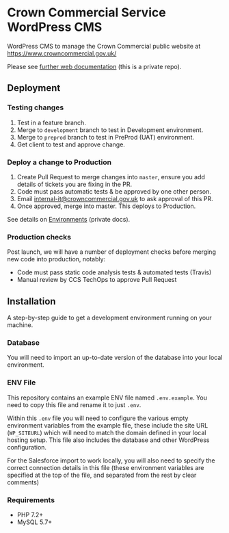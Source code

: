 # Crown Commercial Service WordPress CMS

WordPress CMS to manage the Crown Commercial public website at https://www.crowncommercial.gov.uk/

Please see [further web documentation](https://github.com/Crown-Commercial-Service/ccsweb-docs/tree/master/web) (this is a private repo).

## Deployment

### Testing changes

1. Test in a feature branch.
2. Merge to `development` branch to test in Development environment.
3. Merge to `preprod` branch to test in PreProd (UAT) environment.
4. Get client to test and approve change.

### Deploy a change to Production

1. Create Pull Request to merge changes into `master`, ensure you add details of tickets you are fixing in the PR.
2. Code must pass automatic tests & be approved by one other person.
3. Email internal-it@crowncommercial.gov.uk to ask approval of this PR.
4. Once approved, merge into master. This deploys to Production. 

See details on [Environments](https://github.com/Crown-Commercial-Service/ccsweb-docs/blob/master/web/ENVIRONMENTS.md) (private docs).

### Production checks

Post launch, we will have a number of deployment checks before merging new code into production, notably:

* Code must pass static code analysis tests & automated tests (Travis)
* Manual review by CCS TechOps to approve Pull Request

## Installation


A step-by-step guide to get a development environment running on your machine.

### Database

You will need to import an up-to-date version of the database into your local environment.

### ENV File

This repository contains an example ENV file named `.env.example`. You need to copy this file and rename it to just `.env`.

Within this `.env` file you will need to configure the various empty environment variables from the example file, these include the site URL (`WP_SITEURL`) which will need to match the domain defined in your local hosting setup. This file also includes the database and other WordPress configuration.

For the Salesforce import to work locally, you will also need to specify the correct connection details in this file (these environment variables are specified at the top of the file, and separated from the rest by clear comments)

### Requirements

* PHP 7.2+
* MySQL 5.7+ 
